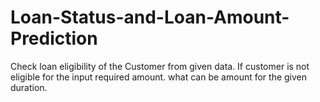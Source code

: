 # Loan-Status-and-Loan-Amount-Prediction
Check loan eligibility of the Customer from given data. If customer is not eligible for the input required amount. what can be amount for the given duration.
